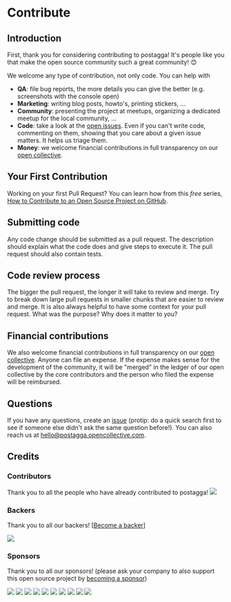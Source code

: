 # Contribute

## Introduction

First, thank you for considering contributing to postagga! It's people like you that make the open source community such a great community! 😊

We welcome any type of contribution, not only code. You can help with 
- **QA**: file bug reports, the more details you can give the better (e.g. screenshots with the console open)
- **Marketing**: writing blog posts, howto's, printing stickers, ...
- **Community**: presenting the project at meetups, organizing a dedicated meetup for the local community, ...
- **Code**: take a look at the [open issues](issues). Even if you can't write code, commenting on them, showing that you care about a given issue matters. It helps us triage them.
- **Money**: we welcome financial contributions in full transparency on our [open collective](https://opencollective.com/postagga).

## Your First Contribution

Working on your first Pull Request? You can learn how from this *free* series, [How to Contribute to an Open Source Project on GitHub](https://egghead.io/series/how-to-contribute-to-an-open-source-project-on-github).

## Submitting code

Any code change should be submitted as a pull request. The description should explain what the code does and give steps to execute it. The pull request should also contain tests.

## Code review process

The bigger the pull request, the longer it will take to review and merge. Try to break down large pull requests in smaller chunks that are easier to review and merge.
It is also always helpful to have some context for your pull request. What was the purpose? Why does it matter to you?

## Financial contributions

We also welcome financial contributions in full transparency on our [open collective](https://opencollective.com/postagga).
Anyone can file an expense. If the expense makes sense for the development of the community, it will be "merged" in the ledger of our open collective by the core contributors and the person who filed the expense will be reimbursed.

## Questions

If you have any questions, create an [issue](issue) (protip: do a quick search first to see if someone else didn't ask the same question before!).
You can also reach us at hello@postagga.opencollective.com.

## Credits

### Contributors

Thank you to all the people who have already contributed to postagga!
<a href="graphs/contributors"><img src="https://opencollective.com/postagga/contributors.svg?width=890" /></a>


### Backers

Thank you to all our backers! [[Become a backer](https://opencollective.com/postagga#backer)]

<a href="https://opencollective.com/postagga#backers" target="_blank"><img src="https://opencollective.com/postagga/backers.svg?width=890"></a>


### Sponsors

Thank you to all our sponsors! (please ask your company to also support this open source project by [becoming a sponsor](https://opencollective.com/postagga#sponsor))

<a href="https://opencollective.com/postagga/sponsor/0/website" target="_blank"><img src="https://opencollective.com/postagga/sponsor/0/avatar.svg"></a>
<a href="https://opencollective.com/postagga/sponsor/1/website" target="_blank"><img src="https://opencollective.com/postagga/sponsor/1/avatar.svg"></a>
<a href="https://opencollective.com/postagga/sponsor/2/website" target="_blank"><img src="https://opencollective.com/postagga/sponsor/2/avatar.svg"></a>
<a href="https://opencollective.com/postagga/sponsor/3/website" target="_blank"><img src="https://opencollective.com/postagga/sponsor/3/avatar.svg"></a>
<a href="https://opencollective.com/postagga/sponsor/4/website" target="_blank"><img src="https://opencollective.com/postagga/sponsor/4/avatar.svg"></a>
<a href="https://opencollective.com/postagga/sponsor/5/website" target="_blank"><img src="https://opencollective.com/postagga/sponsor/5/avatar.svg"></a>
<a href="https://opencollective.com/postagga/sponsor/6/website" target="_blank"><img src="https://opencollective.com/postagga/sponsor/6/avatar.svg"></a>
<a href="https://opencollective.com/postagga/sponsor/7/website" target="_blank"><img src="https://opencollective.com/postagga/sponsor/7/avatar.svg"></a>
<a href="https://opencollective.com/postagga/sponsor/8/website" target="_blank"><img src="https://opencollective.com/postagga/sponsor/8/avatar.svg"></a>
<a href="https://opencollective.com/postagga/sponsor/9/website" target="_blank"><img src="https://opencollective.com/postagga/sponsor/9/avatar.svg"></a>

<!-- This `CONTRIBUTING.md` is based on @nayafia's template https://github.com/nayafia/contributing-template -->